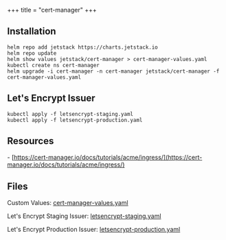 +++
title = "cert-manager"
+++
## Installation

```plaintext
helm repo add jetstack https://charts.jetstack.io
helm repo update
helm show values jetstack/cert-manager > cert-manager-values.yaml
kubectl create ns cert-manager
helm upgrade -i cert-manager -n cert-manager jetstack/cert-manager -f cert-manager-values.yaml
```

## Let's Encrypt Issuer

```plaintext
kubectl apply -f letsencrypt-staging.yaml
kubectl apply -f letsencrypt-production.yaml
```

## Resources

\- [https://cert-manager.io/docs/tutorials/acme/ingress/](https://cert-manager.io/docs/tutorials/acme/ingress/)

## Files

Custom Values: [cert-manager-values.yaml](/Kubernetes/cert-manager-values.yaml)

Let's Encrypt Staging Issuer: [letsencrypt-staging.yaml](/Kubernetes/letsencrypt-staging.yaml)

Let's Encrypt Production Issuer: [letsencrypt-production.yaml](/Kubernetes/letsencrypt-production.yaml)
